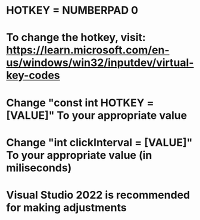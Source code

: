 # HOTKEY = NUMBERPAD 0
# To change the hotkey, visit: https://learn.microsoft.com/en-us/windows/win32/inputdev/virtual-key-codes

# Change "const int HOTKEY = [VALUE]" To your appropriate value
# Change "int clickInterval = [VALUE]" To your appropriate value (in miliseconds)

# Visual Studio 2022 is recommended for making adjustments
